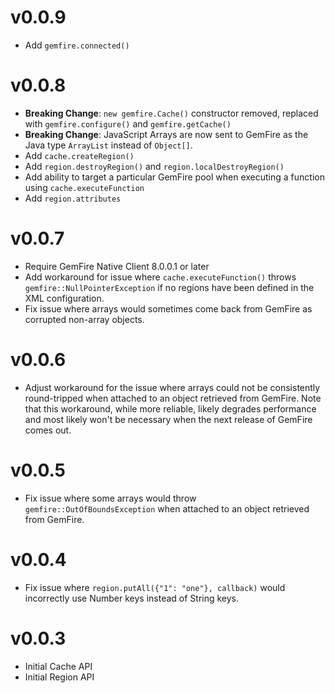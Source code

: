 # v0.0.9
- Add `gemfire.connected()`

# v0.0.8

- **Breaking Change**: `new gemfire.Cache()` constructor removed, replaced with `gemfire.configure()` and `gemfire.getCache()`
- **Breaking Change**: JavaScript Arrays are now sent to GemFire as the Java type `ArrayList` instead of `Object[]`.
- Add `cache.createRegion()`
- Add `region.destroyRegion()` and `region.localDestroyRegion()`
- Add ability to target a particular GemFire pool when executing a function using `cache.executeFunction`
- Add `region.attributes`

# v0.0.7

- Require GemFire Native Client 8.0.0.1 or later
- Add workaround for issue where `cache.executeFunction()` throws `gemfire::NullPointerException` if no regions have been defined in the XML configuration.
- Fix issue where arrays would sometimes come back from GemFire as corrupted non-array objects.

# v0.0.6

- Adjust workaround for the issue where arrays could not be consistently round-tripped when attached to an object retrieved from GemFire. Note that this workaround, while more reliable, likely degrades performance and most likely won't be necessary when the next release of GemFire comes out.

# v0.0.5

- Fix issue where some arrays would throw `gemfire::OutOfBoundsException` when attached to an object retrieved from GemFire.

# v0.0.4

- Fix issue where `region.putAll({"1": "one"}, callback)` would incorrectly use Number keys instead of String keys.

# v0.0.3

- Initial Cache API
- Initial Region API
